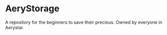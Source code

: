 # AeryStorage
A repository for the beginners to save their precious. Owned by everyone in Aerystar.

